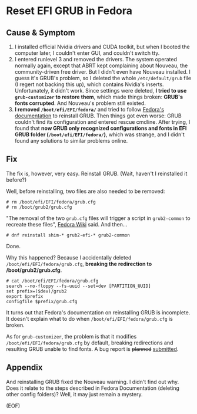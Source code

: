 # Reset EFI GRUB in Fedora

## Cause & Symptom

1. I installed official Nvidia drivers and CUDA toolkit, but when I booted the computer later, I couldn't enter GUI, and couldn't switch tty.
2. I entered runlevel 3 and removed the drivers. The system operated normally again, except that ABRT kept complaining about Nouveau, the community-driven free driver. But I didn't even have Nouveau installed. I guess it's GRUB's problem, so I deleted the whole `/etc/default/grub` file (I regert not backing this up), which contains Nvidia's inserts. Unfortunately, it didn't work. Since settings were deleted, **I tried to use `grub-customizer` to restore them**, which made things broken: **GRUB's fonts corrupted**. And Nouveau's problem still existed.
3.  **I removed `/boot/efi/EFI/fedora/`** and tried to follow [Fedora's documentation](https://docs.fedoraproject.org/en-US/fedora/latest/system-administrators-guide/kernel-module-driver-configuration/Working_with_the_GRUB_2_Boot_Loader/#sec-Reinstalling_GRUB_2) to reinstall GRUB. Then things got even worse: GRUB couldn't find its configuration and entered rescue cmdline. After trying, I found that **now GRUB only recognized configurations and fonts in EFI GRUB folder (`/boot/efi/EFI/fedora/`)**, which was strange, and I didn't found any solutions to similar problems online.

## Fix

The fix is, however, very easy. Reinstall GRUB. (Wait, haven't I reinstalled it before?)

Well, before reinstalling, two files are also needed to be removed:

```
# rm /boot/efi/EFI/fedora/grub.cfg
# rm /boot/grub2/grub.cfg
```

"The removal of the two `grub.cfg` files will trigger a script in `grub2-common` to recreate these files", [Fedora Wiki](https://fedoraproject.org/wiki/GRUB_2#Instructions_for_UEFI-based_systems) said. And then...

```
# dnf reinstall shim-* grub2-efi-* grub2-common
```

Done.

Why this happened? Because I accidentally deleted `/boot/efi/EFI/fedora/grub.cfg`, **breaking the redirection to /boot/grub2/grub.cfg**.

```
# cat /boot/efi/EFI/fedora/grub.cfg
search --no-floppy --fs-uuid --set=dev [PARTITION_UUID]
set prefix=($dev)/grub2
export $prefix
configfile $prefix/grub.cfg
```

It turns out that Fedora's documentation on reinstalling GRUB is incomplete. It doesn't explain what to do when `/boot/efi/EFI/fedora/grub.cfg` is broken.

As for `grub-customizer`, the problem is that it modifies `/boot/efi/EFI/fedora/grub.cfg` by default, breaking redirections and resulting GRUB unable to find fonts. A bug report is ~~planned~~ [submitted](https://bugzilla.redhat.com/show_bug.cgi?id=2119508).

## Appendix

And reinstalling GRUB fixed the Nouveau warning. I didn't find out why. Does it relate to the steps described in Fedora Documentation (deleting other config folders)? Well, it may just remain a mystery.

(EOF)

